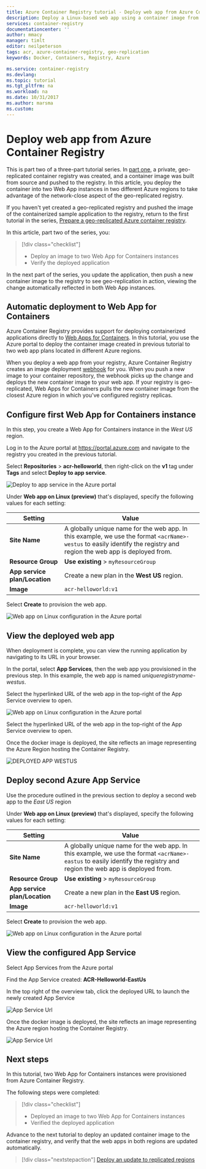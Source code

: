 ```yaml
---
title: Azure Container Registry tutorial - Deploy web app from Azure Container Registry
description: Deploy a Linux-based web app using a container image from a geo-replicated Azure container registry. Part two of a three-part series.
services: container-registry
documentationcenter: ''
author: mmacy
manager: timlt
editor: neilpeterson
tags: acr, azure-container-registry, geo-replication
keywords: Docker, Containers, Registry, Azure

ms.service: container-registry
ms.devlang:
ms.topic: tutorial
ms.tgt_pltfrm: na
ms.workload: na
ms.date: 10/31/2017
ms.author: marsma
ms.custom:
---
```


# Deploy web app from Azure Container Registry

This is part two of a three-part tutorial series. In [part one](container-registry-tutorial-prepare-acr.md), a private, geo-replicated container registry was created, and a container image was built from source and pushed to the registry. In this article, you deploy the container into two Web App instances in two different Azure regions to take advantage of the network-close aspect of the geo-replicated registry.

If you haven't yet created a geo-replicated registry and pushed the image of the containerized sample application to the registry, return to the first tutorial in the series, [Prepare a geo-replicated Azure container registry](container-registry-tutorial-prepare-acr.md).

In this article, part two of the series, you:

> [!div class="checklist"]
> * Deploy an image to two Web App for Containers instances
> * Verify the deployed application

In the next part of the series, you update the application, then push a new container image to the registry to see geo-replication in action, viewing the change automatically reflected in both Web App instances.

## Automatic deployment to Web App for Containers

Azure Container Registry provides support for deploying containerized applications directly to [Web Apps for Containers](../app-service/containers/index.yml). In this tutorial, you use the Azure portal to deploy the container image created in previous tutorial to two web app plans located in different Azure regions.

When you deploy a web app from your registry, Azure Container Registry creates an image deployment [webhook](container-registry-webhook.md) for you. When you push a new image to your container repository, the webhook picks up the change and deploys the new container image to your web app. If your registry is geo-replicated, Web Apps for Containers pulls the new container image from the closest Azure region in which you've configured registry replicas.

## Configure first Web App for Containers instance

In this step, you create a Web App for Containers instance in the *West US* region.

Log in to the Azure portal at https://portal.azure.com and navigate to the registry you created in the previous tutorial.

Select **Repositories** > **acr-helloworld**, then right-click on the **v1** tag under **Tags** and select **Deploy to app service**.

![Deploy to app service in the Azure portal][deploy-app-portal-01]

Under **Web app on Linux (preview)** that's displayed, specify the following values for each setting:

| Setting | Value |
|---|---|
| **Site Name** | A globally unique name for the web app. In this example, we use the format `<acrName>-westus` to easily identify the registry and region the web app is deployed from. |
| **Resource Group** | **Use existing** > `myResourceGroup` |
| **App service plan/Location** | Create a new plan in the **West US** region. |
| **Image** | `acr-helloworld:v1`

Select **Create** to provision the web app.

![Web app on Linux configuration in the Azure portal][deploy-app-portal-02]

## View the deployed web app

When deployment is complete, you can view the running application by navigating to its URL in your browser.

In the portal, select **App Services**, then the web app you provisioned in the previous step. In this example, the web app is named *uniqueregistryname-westus*.

Select the hyperlinked URL of the web app in the top-right of the App Service overview to open.

![Web app on Linux configuration in the Azure portal][deploy-app-portal-04]

Select the hyperlinked URL of the web app in the top-right of the App Service overview to open.

Once the docker image is deployed, the site reflects an image representing the Azure Region hosting the Container Registry.

![DEPLOYED APP WESTUS][deployed-app-westus]

## Deploy second Azure App Service

Use the procedure outlined in the previous section to deploy a second web app to the *East US* region

Under **Web app on Linux (preview)** that's displayed, specify the following values for each setting:

| Setting | Value |
|---|---|
| **Site Name** | A globally unique name for the web app. In this example, we use the format `<acrName>-eastus` to easily identify the registry and region the web app is deployed from. |
| **Resource Group** | **Use existing** > `myResourceGroup` |
| **App service plan/Location** | Create a new plan in the **East US** region. |
| **Image** | `acr-helloworld:v1`

Select **Create** to provision the web app.

![Web app on Linux configuration in the Azure portal][deploy-app-portal-06]

## View the configured App Service

Select App Services from the Azure portal

Find the App Service created: **ACR-Helloworld-EastUs**

In the top right of the overview tab, click the deployed URL to launch the newly created App Service

![App Service Url](media/container-registry-tutorial-geo/app-service-overview-url.png)

Once the docker image is deployed, the site reflects an image representing the Azure region hosting the Container Registry.

![App Service Url](media/container-registry-tutorial-geo/running-eastus.png)

## Next steps

In this tutorial, two Web App for Containers instances were provisioned from Azure Container Registry.

The following steps were completed:

> [!div class="checklist"]
> * Deployed an image to two Web App for Containers instances
> * Verified the deployed application

Advance to the next tutorial to deploy an updated container image to the container registry, and verify that the web apps in both regions are updated automatically.

> [!div class="nextstepaction"]
> [Deploy an update to replicated regions](./container-registry-tutorial-configure-geo-push-change.md)

<!-- IMAGES -->
[deploy-app-portal-01]: ./media/container-registry-tutorial-deploy-app/deploy-app-portal-01.png
[deploy-app-portal-02]: ./media/container-registry-tutorial-deploy-app/deploy-app-portal-02.png
[deploy-app-portal-03]: ./media/container-registry-tutorial-deploy-app/deploy-app-portal-03.png
[deploy-app-portal-04]: ./media/container-registry-tutorial-deploy-app/deploy-app-portal-04.png
[deploy-app-portal-05]: ./media/container-registry-tutorial-deploy-app/deploy-app-portal-05.png
[deploy-app-portal-06]: ./media/container-registry-tutorial-deploy-app/deploy-app-portal-06.png
[deploy-app-portal-07]: ./media/container-registry-tutorial-deploy-app/deploy-app-portal-07.png
[deployed-app-westus]: ./media/container-registry-tutorial-deploy-app/deployed-app-westus.png
[deployed-app-eastus]: ./media/container-registry-tutorial-deploy-app/deployed-app-eastus.png